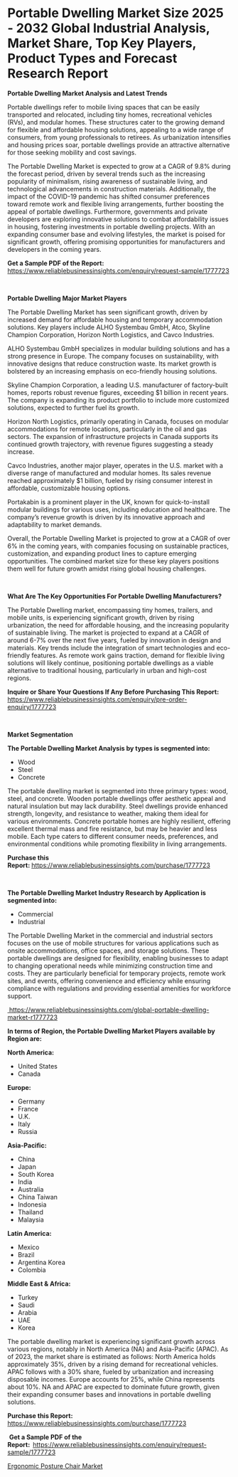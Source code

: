 <p><h1>Portable Dwelling Market Size 2025 - 2032 Global Industrial Analysis, Market Share, Top Key Players, Product Types and Forecast Research Report</h1></p><p><strong>Portable Dwelling Market Analysis and Latest Trends</strong></p>
<p><p>Portable dwellings refer to mobile living spaces that can be easily transported and relocated, including tiny homes, recreational vehicles (RVs), and modular homes. These structures cater to the growing demand for flexible and affordable housing solutions, appealing to a wide range of consumers, from young professionals to retirees. As urbanization intensifies and housing prices soar, portable dwellings provide an attractive alternative for those seeking mobility and cost savings.</p><p>The Portable Dwelling Market is expected to grow at a CAGR of 9.8% during the forecast period, driven by several trends such as the increasing popularity of minimalism, rising awareness of sustainable living, and technological advancements in construction materials. Additionally, the impact of the COVID-19 pandemic has shifted consumer preferences toward remote work and flexible living arrangements, further boosting the appeal of portable dwellings. Furthermore, governments and private developers are exploring innovative solutions to combat affordability issues in housing, fostering investments in portable dwelling projects. With an expanding consumer base and evolving lifestyles, the market is poised for significant growth, offering promising opportunities for manufacturers and developers in the coming years.</p></p>
<p><strong>Get a Sample PDF of the Report:&nbsp;</strong> <a href="https://www.reliablebusinessinsights.com/enquiry/request-sample/1777723?utm_campaign=97&utm_medium=2&utm_source=Github&utm_content=ia&utm_term=07022025&utm_id=portable-dwelling">https://www.reliablebusinessinsights.com/enquiry/request-sample/1777723</a></p>
<p>&nbsp;</p>
<p><strong>Portable Dwelling Major Market Players</strong></p>
<p><p>The Portable Dwelling Market has seen significant growth, driven by increased demand for affordable housing and temporary accommodation solutions. Key players include ALHO Systembau GmbH, Atco, Skyline Champion Corporation, Horizon North Logistics, and Cavco Industries.</p><p>ALHO Systembau GmbH specializes in modular building solutions and has a strong presence in Europe. The company focuses on sustainability, with innovative designs that reduce construction waste. Its market growth is bolstered by an increasing emphasis on eco-friendly housing solutions.</p><p>Skyline Champion Corporation, a leading U.S. manufacturer of factory-built homes, reports robust revenue figures, exceeding $1 billion in recent years. The company is expanding its product portfolio to include more customized solutions, expected to further fuel its growth.</p><p>Horizon North Logistics, primarily operating in Canada, focuses on modular accommodations for remote locations, particularly in the oil and gas sectors. The expansion of infrastructure projects in Canada supports its continued growth trajectory, with revenue figures suggesting a steady increase.</p><p>Cavco Industries, another major player, operates in the U.S. market with a diverse range of manufactured and modular homes. Its sales revenue reached approximately $1 billion, fueled by rising consumer interest in affordable, customizable housing options.</p><p>Portakabin is a prominent player in the UK, known for quick-to-install modular buildings for various uses, including education and healthcare. The company’s revenue growth is driven by its innovative approach and adaptability to market demands.</p><p>Overall, the Portable Dwelling Market is projected to grow at a CAGR of over 6% in the coming years, with companies focusing on sustainable practices, customization, and expanding product lines to capture emerging opportunities. The combined market size for these key players positions them well for future growth amidst rising global housing challenges.</p></p>
<p>&nbsp;</p>
<p><strong>What Are The Key Opportunities For Portable Dwelling Manufacturers?</strong></p>
<p><p>The Portable Dwelling market, encompassing tiny homes, trailers, and mobile units, is experiencing significant growth, driven by rising urbanization, the need for affordable housing, and the increasing popularity of sustainable living. The market is projected to expand at a CAGR of around 6-7% over the next five years, fueled by innovation in design and materials. Key trends include the integration of smart technologies and eco-friendly features. As remote work gains traction, demand for flexible living solutions will likely continue, positioning portable dwellings as a viable alternative to traditional housing, particularly in urban and high-cost regions.</p></p>
<p><strong>Inquire or Share Your Questions If Any Before Purchasing This Report:</strong> <a href="https://www.reliablebusinessinsights.com/enquiry/pre-order-enquiry/1777723?utm_campaign=97&utm_medium=2&utm_source=Github&utm_content=ia&utm_term=07022025&utm_id=portable-dwelling">https://www.reliablebusinessinsights.com/enquiry/pre-order-enquiry/1777723</a></p>
<p>&nbsp;</p>
<p><strong>Market Segmentation</strong></p>
<p><strong>The Portable Dwelling Market Analysis by types is segmented into:</strong></p>
<p><ul><li>Wood</li><li>Steel</li><li>Concrete</li></ul></p>
<p><p>The portable dwelling market is segmented into three primary types: wood, steel, and concrete. Wooden portable dwellings offer aesthetic appeal and natural insulation but may lack durability. Steel dwellings provide enhanced strength, longevity, and resistance to weather, making them ideal for various environments. Concrete portable homes are highly resilient, offering excellent thermal mass and fire resistance, but may be heavier and less mobile. Each type caters to different consumer needs, preferences, and environmental conditions while promoting flexibility in living arrangements.</p></p>
<p><strong>Purchase this Report:&nbsp;</strong><a href="https://www.reliablebusinessinsights.com/purchase/1777723?utm_campaign=97&utm_medium=2&utm_source=Github&utm_content=ia&utm_term=07022025&utm_id=portable-dwelling">https://www.reliablebusinessinsights.com/purchase/1777723</a></p>
<p>&nbsp;</p>
<p><strong>The Portable Dwelling Market Industry Research by Application is segmented into:</strong></p>
<p><ul><li>Commercial</li><li>Industrial</li></ul></p>
<p><p>The Portable Dwelling Market in the commercial and industrial sectors focuses on the use of mobile structures for various applications such as onsite accommodations, office spaces, and storage solutions. These portable dwellings are designed for flexibility, enabling businesses to adapt to changing operational needs while minimizing construction time and costs. They are particularly beneficial for temporary projects, remote work sites, and events, offering convenience and efficiency while ensuring compliance with regulations and providing essential amenities for workforce support.</p></p>
<p><a href="https://www.reliablebusinessinsights.com/global-portable-dwelling-market-r1777723?utm_campaign=97&utm_medium=2&utm_source=Github&utm_content=ia&utm_term=07022025&utm_id=portable-dwelling">&nbsp;https://www.reliablebusinessinsights.com/global-portable-dwelling-market-r1777723</a></p>
<p><strong>In terms of Region, the Portable Dwelling Market Players available by Region are:</strong></p>
<p>
    <p> <strong> North America: </strong>
        <ul>
            <li>United States</li>
            <li>Canada</li>
        </ul>
        </p> 
    <p> <strong> Europe: </strong>
        <ul>
            <li>Germany</li>
            <li>France</li>
            <li>U.K.</li>
            <li>Italy</li>
            <li>Russia</li>
        </ul>
        </p> 
    <p> <strong> Asia-Pacific: </strong>
        <ul>
            <li>China</li>
            <li>Japan</li>
            <li>South Korea</li>
            <li>India</li>
            <li>Australia</li>
            <li>China Taiwan</li>
            <li>Indonesia</li>
            <li>Thailand</li>
            <li>Malaysia</li>
        </ul>
        </p> 
    <p> <strong> Latin America: </strong>
        <ul>
            <li>Mexico</li>
            <li>Brazil</li>
            <li>Argentina Korea</li>
            <li>Colombia</li>
        </ul>
        </p> 
    <p> <strong> Middle East & Africa: </strong>
        <ul>
            <li>Turkey</li>
            <li>Saudi</li>
            <li>Arabia</li>
            <li>UAE</li>
            <li>Korea</li>
        </ul>
    </p>
    </p>
<p><p>The portable dwelling market is experiencing significant growth across various regions, notably in North America (NA) and Asia-Pacific (APAC). As of 2023, the market share is estimated as follows: North America holds approximately 35%, driven by a rising demand for recreational vehicles. APAC follows with a 30% share, fueled by urbanization and increasing disposable incomes. Europe accounts for 25%, while China represents about 10%. NA and APAC are expected to dominate future growth, given their expanding consumer bases and innovations in portable dwelling solutions.</p></p>
<p><strong>Purchase this Report: </strong><a href="https://www.reliablebusinessinsights.com/purchase/1777723?utm_campaign=97&utm_medium=2&utm_source=Github&utm_content=ia&utm_term=07022025&utm_id=portable-dwelling">https://www.reliablebusinessinsights.com/purchase/1777723</a></p>
<p>&nbsp;<strong>Get a Sample PDF of the Report:&nbsp;&nbsp;</strong><a href="https://www.reliablebusinessinsights.com/enquiry/request-sample/1777723?utm_campaign=97&utm_medium=2&utm_source=Github&utm_content=ia&utm_term=07022025&utm_id=portable-dwelling">https://www.reliablebusinessinsights.com/enquiry/request-sample/1777723</a></p>
<p><strong></strong></p>
<p><p><a href="https://github.com/daphnyvashdi/Market-Research-Report-List-1/blob/main/ergonomic-posture-chair-market.md?utm_campaign=97&utm_medium=2&utm_source=Github&utm_content=ia&utm_term=07022025&utm_id=portable-dwelling">Ergonomic Posture Chair Market</a></p></p>